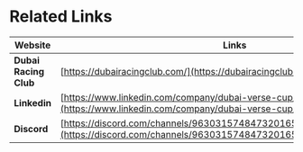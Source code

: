 # Related Links

| Website               | Links                                                                                                                                      |
| --------------------- | ------------------------------------------------------------------------------------------------------------------------------------------ |
| **Dubai Racing Club** | [https://dubairacingclub.com/](https://dubairacingclub.com/)                                                                               |
| **Linkedin**          | [https://www.linkedin.com/company/dubai-verse-cup/?viewAsMember=true](https://www.linkedin.com/company/dubai-verse-cup/?viewAsMember=true) |
| **Discord**           | [https://discord.com/channels/963031574847320165/963031575304491020](https://discord.com/channels/963031574847320165/963031575304491020)   |


